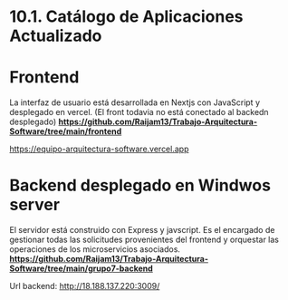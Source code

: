 # 10.1. Catálogo de Aplicaciones Actualizado

# Frontend
La interfaz de usuario está desarrollada en Nextjs con JavaScript y desplegado en vercel. (El front todavia no está conectado al backedn desplegado)
**https://github.com/Raijam13/Trabajo-Arquitectura-Software/tree/main/frontend**

https://equipo-arquitectura-software.vercel.app


# Backend desplegado en Windwos server
El servidor está construido con Express y javscript. Es el encargado de gestionar todas las solicitudes provenientes del frontend y orquestar las operaciones de los microservicios asociados. 
**https://github.com/Raijam13/Trabajo-Arquitectura-Software/tree/main/grupo7-backend**

Url backend: http://18.188.137.220:3009/

